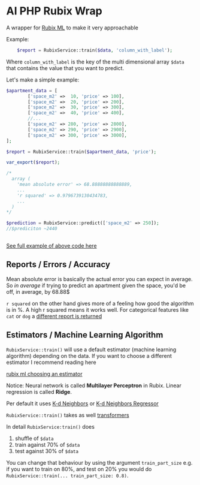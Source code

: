 
# AI PHP Rubix Wrap

A wrapper for  [Rubix ML](https://github.com/RubixML/ML) to make it very approachable


Example:

```php
    $report = RubixService::train($data, 'column_with_label');
```

Where `column_with_label` is the key of the multi dimensional array `$data` that contains the value that you want to predict.

Let's make a simple example:

```php
$apartment_data = [
        ['space_m2' =>  10, 'price' => 100],
        ['space_m2' =>  20, 'price' => 200],
        ['space_m2' =>  30, 'price' => 300],
        ['space_m2' =>  40, 'price' => 400],
        //...
        ['space_m2' => 280, 'price' => 2800],
        ['space_m2' => 290, 'price' => 2900],
        ['space_m2' => 300, 'price' => 3000],
];

$report = RubixService::train($apartment_data, 'price');

var_export($report);

/* 
  array (
    'mean absolute error' => 68.88888888888889,
    ...
    'r squared' => 0.9796739130434783,
    ...
  )
*/ 

$prediction = RubixService::predict(['space_m2' => 250]);
//$prediciton ~2440
    
```

[See full example of above code here](https://github.com/torian257x/ai-php-rubix-wrap/blob/master/tests/Unit/ReadmeExamplesTest.php)


## Reports / Errors / Accuracy

Mean absolute error is basically the actual error you can expect in average. So _in average_ if trying to predict an apartment given the space, you'd be off, in average, by 68.88$

`r squared` on the other hand gives more of a feeling how good the algorithm is in %. A high r squared means it works well. For categorical features like `cat` or `dog` a [different report is returned](https://docs.rubixml.com/latest/cross-validation.html#classification-and-anomaly-detection)





## Estimators / Machine Learning Algorithm

`RubixService::train()` will use a default estimator (machine learning algorithm) depending on the data. If you want to choose a different estimator I recommend reading here

[rubix ml choosing an estimator](https://docs.rubixml.com/latest/choosing-an-estimator.html)

Notice: Neural network is called **Multilayer Perceptron** in Rubix. Linear regression is called **Ridge**.

Per default it uses [K-d Neighbors](https://docs.rubixml.com/latest/classifiers/kd-neighbors.html) or [K-d Neighbors Regressor](https://docs.rubixml.com/latest/regressors/kd-neighbors-regressor.html)

`RubixService::train()` takes as well [transformers](https://docs.rubixml.com/latest/preprocessing.html) 


In detail `RubixService:train()` does

1. shuffle of `$data`
2. train against 70% of `$data`
3. test against 30% of `$data`

You can change that behaviour by using the argument `train_part_size` e.g. if you want to train on 80%, and test on 20% you would do `RubixService::train(... train_part_size: 0.8)`.

